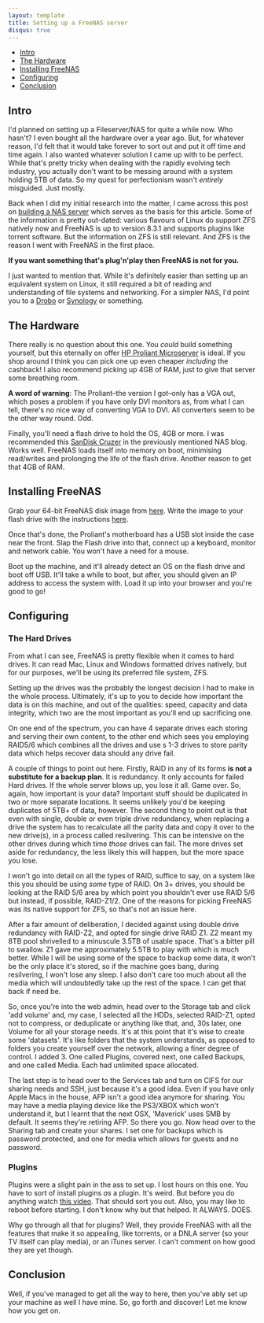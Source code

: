 ```yaml
---
layout: template
title: Setting up a FreeNAS server
disqus: true
---
```


- [Intro](#intro)
- [The Hardware](#the_hardware)
- [Installing FreeNAS](#installing_freenas)
- [Configuring](#configuring)
- [Conclusion](#conclusion)

## Intro

I'd planned on setting up a Fileserver/NAS for quite a while now. Who hasn't? I even bought all the hardware over a year ago. But, for whatever reason, I'd felt that it would take forever to sort out and put it off time and time again. I also wanted whatever solution I came up with to be perfect. While that's pretty tricky when dealing with the rapidly evolving tech industry, you actually don't want to be messing around with a system holding 5TB of data. So my quest for perfectionism wasn't _entirely_ misguided. Just mostly.

Back when I did my initial research into the matter, I came across this post on [building a NAS server](http://blog.superuser.com/2011/09/14/building-a-nas-server-2/) which serves as the basis for this article. Some of the information is pretty out-dated: various flavours of Linux do support ZFS natively now and FreeNAS is up to version 8.3.1 and supports plugins like torrent software. But the information on ZFS is still relevant. And ZFS is the reason I went with FreeNAS in the first place.

**If you want something that's plug'n'play then FreeNAS is not for you.**

I just wanted to mention that. While it's definitely easier than setting up an equivalent system on Linux, it still required a bit of reading and understanding of file systems and networking. For a simpler NAS, I'd point you to a [Drobo](http://www.drobo.com/) or [Synology](http://www.synology.com/) or something.

## The Hardware

There really is no question about this one. You _could_ build something yourself, but this eternally on offer [HP Proliant Microserver](http://www.ebuyer.com/430446-proliant-microserver-turion-2-2-2gb-250gb-nhpl-sata-lff-in-704941-421) is ideal. If you shop around I think you can pick one up even cheaper _including_ the cashback! I also recommend picking up 4GB of RAM, just to give that server some breathing room.

**A word of warning**: The Proliant–the version I got–only has a VGA out, which poses a problem if you have only DVI monitors as, from what I can tell, there's no nice way of converting VGA to DVI. All converters seem to be the other way round. Odd.

Finally, you'll need a flash drive to hold the OS, 4GB or more. I was recommended this [SanDisk Cruzer](http://www.amazon.co.uk/SanDisk-SDCZ50-004G-B35-Cruzer-Blade-Flash/dp/B002U213Y8/ref=sr_1_4) in the previously mentioned NAS blog. Works well. FreeNAS loads itself into memory on boot, minimising read/writes and prolonging the life of the flash drive. Another reason to get that 4GB of RAM.

## Installing FreeNAS

Grab your 64-bit FreeNAS disk image from [here](http://www.freenas.org/download-releases.html). Write the image to your flash drive with the instructions [here](http://doc.freenas.org/index.php/Burning_an_IMG_File).

Once that's done, the Proliant's motherboard has a USB slot inside the case near the front. Slap the Flash drive into that, connect up a keyboard, monitor and network cable. You won't have a need for a mouse.

Boot up the machine, and it'll already detect an OS on the flash drive and boot off USB. It'll take a while to boot, but after, you should given an IP address to access the system with. Load it up into your browser and you're good to go!

## Configuring

### The Hard Drives

From what I can see, FreeNAS is pretty flexible when it comes to hard drives. It can read Mac, Linux and Windows formatted drives natively, but for our purposes, we'll be using its preferred file system, ZFS.

Setting up the drives was the probably the longest decision I had to make in the whole process. Ultimately, it's up to you to decide how important the data is on this machine, and out of the qualities: speed, capacity and data integrity, which two are the most important as you'll end up sacrificing one.

On one end of the spectrum, you can have 4 separate drives each storing and serving their own content, to the other end which sees you employing RAID5/6 which combines all the drives and use s 1-3 drives to store parity data which helps recover data should any drive fail.

A couple of things to point out here. Firstly, RAID in any of its forms **is not a substitute for a backup plan**. It is redundancy. It only accounts for failed Hard drives. If the whole server blows up, you lose it all. Game over. So, again, how important is your data? Important stuff should be duplicated in two or more separate locations. It seems unlikely you'd be keeping duplicates of 5TB+ of data, however. The second thing to point out is that even with single, double or even triple drive redundancy, when replacing a drive the system has to recalculate all the parity data and copy it over to the new drive(s), in a process called resilvering. This can be intensive on the other drives during which time _those_ drives can fail. The more drives set aside for redundancy, the less likely this will happen, but the more space you lose.

I won't go into detail on all the types of RAID, suffice to say, on a system like this you should be using _some_ type of RAID. On 3+ drives, you should be looking at the RAID 5/6 area by which point you shouldn't ever use RAID 5/6 but instead, if possible, RAID-Z1/2. One of the reasons for picking FreeNAS was its native support for ZFS, so that's not an issue here.

After a fair amount of deliberation, I decided against using double drive redundancy with RAID-Z2, and opted for single drive RAID Z1. Z2 meant my 8TB pool shrivelled to a minuscule 3.5TB of usable space. That's a bitter pill to swallow. Z1 gave me approximately 5.5TB to play with which is much better. While I will be using some of the space to backup some data, it won't be the only place it's stored, so if the machine goes bang, during resilvering, I won't lose any sleep. I also don't care too much about all the media which will undoubtedly take up the rest of the space. I can get that back if need be.

So, once you're into the web admin, head over to the Storage tab and click 'add volume' and, my case, I selected all the HDDs, selected RAID-Z1, opted not to compress, or deduplicate or anything like that, and, 30s later, one Volume for all your storage needs. It's at this point that it's wise to create some 'datasets'. It's like folders that the system understands, as opposed to folders you create yourself over the network, allowing a finer degree of control. I added 3. One called Plugins, covered next, one called Backups, and one called Media. Each had unlimited space allocated.

The last step is to head over to the Services tab and turn on CIFS for our sharing needs and SSH, just because it's a good idea. Even if you have only Apple Macs in the house, AFP isn't a good idea anymore for sharing. You may have a media playing device like the PS3/XBOX which won't understand it, but I learnt that the next OSX, 'Maverick' uses SMB by default. It seems they're retiring AFP. So there you go. Now head over to the Sharing tab and create your shares. I set one for backups which is password protected, and one for media which allows for guests and no password.

### Plugins

Plugins were a slight pain in the ass to set up. I lost hours on this one. You have to sort of install plugins _as_ a plugin. It's weird. But before you do anything watch [this video](http://www.youtube.com/watch?v=OL4UKLTad9U). That should sort you out. Also, you may like to reboot before starting. I don't know why but that helped. It ALWAYS. DOES.

Why go through all that for plugins? Well, they provide FreeNAS with all the features that make it so appealing, like torrents, or a DNLA server (so your TV itself can play media), or an iTunes server. I can't comment on how good they are yet though.

## Conclusion

Well, if you've managed to get all the way to here, then you've ably set up your machine as well I have mine. So, go forth and discover! Let me know how you get on.